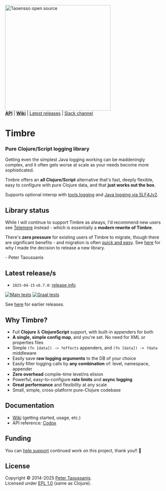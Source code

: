 <a href="https://www.taoensso.com/clojure" title="More stuff by @ptaoussanis at www.taoensso.com"><img src="https://www.taoensso.com/open-source.png" alt="Taoensso open source" width="340"/></a>  
[**API**][codox] | [**Wiki**][GitHub wiki] | [Latest releases](#latest-releases) | [Slack channel][]

# Timbre

### Pure Clojure/Script logging library

Getting even the simplest Java logging working can be maddeningly complex, and it often gets worse at scale as your needs become more sophisticated.

Timbre offers an **all Clojure/Script** alternative that's fast, deeply flexible, easy to configure with pure Clojure data, and that **just works out the box**.

Supports optional interop with [tools.logging](../../wiki/4-Interop#toolslogging) and [Java logging via SLF4Jv2](../../wiki/4-Interop#java-logging).

## Library status

While I will continue to support Timbre as always, I'd recommend new users see [Telemere](https://www.taoensso.com/telemere) instead - which is essentially a **modern rewrite of Timbre**.

There's **zero pressure** for existing users of Timbre to migrate, though there are significant benefits - and migration is often [quick and easy](https://github.com/taoensso/telemere/wiki/5-Migrating#from-timbre). See [here](https://github.com/taoensso/telemere/wiki/6-FAQ#why-not-just-update-timbre) for why I made the decision to release a new library.

\- Peter Taoussanis

## Latest release/s

- `2025-04-15` `v6.7.0`: [release info](../../releases/tag/v6.7.0)

[![Main tests][Main tests SVG]][Main tests URL]
[![Graal tests][Graal tests SVG]][Graal tests URL]

See [here][GitHub releases] for earlier releases.

## Why Timbre?

- Full **Clojure** & **ClojureScript** support, with built-in appenders for both
- **A single, simple config map**, and you're set. No need for XML or properties files
- Simple `(fn [data]) -> ?effects` appenders, and `(fn [data]) -> ?data` middleware
- Easily save **raw logging arguments** to the DB of your choice
- Easily filter logging calls by **any combination** of: level, namespace, appender
- **Zero overhead** compile-time level/ns elision
- Powerful, easy-to-configure **rate limits** and **async logging**
- **Great performance** and flexibility at any scale
- Small, simple, cross-platform pure-Clojure codebase

## Documentation

- [Wiki][GitHub wiki] (getting started, usage, etc.)
- API reference: [Codox][]

## Funding

You can [help support][sponsor] continued work on this project, thank you!! 🙏

## License

Copyright &copy; 2014-2025 [Peter Taoussanis][].  
Licensed under [EPL 1.0](LICENSE.txt) (same as Clojure).

<!-- Common -->

[GitHub releases]: ../../releases
[GitHub issues]:   ../../issues
[GitHub wiki]:     ../../wiki
[Slack channel]: https://www.taoensso.com/timbre/slack

[Peter Taoussanis]: https://www.taoensso.com
[sponsor]:          https://www.taoensso.com/sponsor

<!-- Project -->

[Codox]:  https://taoensso.github.io/timbre/
[cljdoc]: https://cljdoc.org/d/com.taoensso/timbre/CURRENT/api/taoensso.timbre

[Clojars SVG]: https://img.shields.io/clojars/v/com.taoensso/timbre.svg
[Clojars URL]: https://clojars.org/com.taoensso/timbre

[Main tests SVG]:  https://github.com/taoensso/timbre/actions/workflows/main-tests.yml/badge.svg
[Main tests URL]:  https://github.com/taoensso/timbre/actions/workflows/main-tests.yml
[Graal tests SVG]: https://github.com/taoensso/timbre/actions/workflows/graal-tests.yml/badge.svg
[Graal tests URL]: https://github.com/taoensso/timbre/actions/workflows/graal-tests.yml
